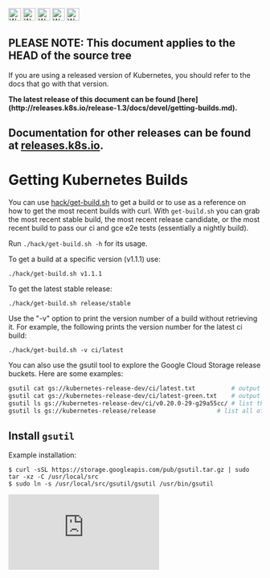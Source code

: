 <!-- BEGIN MUNGE: UNVERSIONED_WARNING -->

<!-- BEGIN STRIP_FOR_RELEASE -->

<img src="http://kubernetes.io/kubernetes/img/warning.png" alt="WARNING"
     width="25" height="25">
<img src="http://kubernetes.io/kubernetes/img/warning.png" alt="WARNING"
     width="25" height="25">
<img src="http://kubernetes.io/kubernetes/img/warning.png" alt="WARNING"
     width="25" height="25">
<img src="http://kubernetes.io/kubernetes/img/warning.png" alt="WARNING"
     width="25" height="25">
<img src="http://kubernetes.io/kubernetes/img/warning.png" alt="WARNING"
     width="25" height="25">

<h2>PLEASE NOTE: This document applies to the HEAD of the source tree</h2>

If you are using a released version of Kubernetes, you should
refer to the docs that go with that version.

<!-- TAG RELEASE_LINK, added by the munger automatically -->
<strong>
The latest release of this document can be found
[here](http://releases.k8s.io/release-1.3/docs/devel/getting-builds.md).

Documentation for other releases can be found at
[releases.k8s.io](http://releases.k8s.io).
</strong>
--

<!-- END STRIP_FOR_RELEASE -->

<!-- END MUNGE: UNVERSIONED_WARNING -->

# Getting Kubernetes Builds

You can use [hack/get-build.sh](http://releases.k8s.io/HEAD/hack/get-build.sh)
to get a build or to use as a reference on how to get the most recent builds
with curl. With `get-build.sh` you can grab the most recent stable build, the
most recent release candidate, or the most recent build to pass our ci and gce
e2e tests (essentially a nightly build).

Run `./hack/get-build.sh -h` for its usage.

To get a build at a specific version (v1.1.1) use:

```console
./hack/get-build.sh v1.1.1
```

To get the latest stable release:

```console
./hack/get-build.sh release/stable
```

Use the "-v" option to print the version number of a build without retrieving
it. For example, the following prints the version number for the latest ci
build:

```console
./hack/get-build.sh -v ci/latest
```

You can also use the gsutil tool to explore the Google Cloud Storage release
buckets. Here are some examples:

```sh
gsutil cat gs://kubernetes-release-dev/ci/latest.txt          # output the latest ci version number
gsutil cat gs://kubernetes-release-dev/ci/latest-green.txt    # output the latest ci version number that passed gce e2e
gsutil ls gs://kubernetes-release-dev/ci/v0.20.0-29-g29a55cc/ # list the contents of a ci release
gsutil ls gs://kubernetes-release/release                 # list all official releases and rcs
```

## Install `gsutil`

Example installation:

```console
$ curl -sSL https://storage.googleapis.com/pub/gsutil.tar.gz | sudo tar -xz -C /usr/local/src
$ sudo ln -s /usr/local/src/gsutil/gsutil /usr/bin/gsutil
```

<!-- BEGIN MUNGE: GENERATED_ANALYTICS -->
[![Analytics](https://kubernetes-site.appspot.com/UA-36037335-10/GitHub/docs/devel/getting-builds.md?pixel)]()
<!-- END MUNGE: GENERATED_ANALYTICS -->
